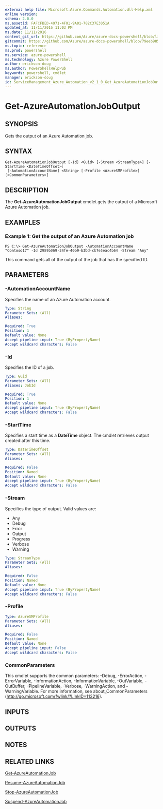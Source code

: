 ```yaml
---
external help file: Microsoft.Azure.Commands.Automation.dll-Help.xml
online version: 
schema: 2.0.0
ms.assetid: FAFCFBED-4071-4F01-9A01-782C37E3051A
updated_at: 11/11/2016 11:03 PM
ms.date: 11/11/2016
content_git_url: https://github.com/Azure/azure-docs-powershell/blob/live/azureps-cmdlets-docs/ServiceManagement/Azure.Automation/v2.1.0/Get-AzureAutomationJobOutput.md
gitcommit: https://github.com/Azure/azure-docs-powershell/blob/79eeb985ea480979357fb4695832a0c3d29a48bf/azureps-cmdlets-docs/ServiceManagement/Azure.Automation/v2.1.0/Get-AzureAutomationJobOutput.md
ms.topic: reference
ms.prod: powershell
ms.service: azure-powershell
ms.technology: Azure PowerShell
author: erickson-doug
ms.author: PowerShellHelpPub
keywords: powershell, cmdlet
manager: erickson-doug
id: ServiceManagement_Azure_Automation_v2_1_0_Get_AzureAutomationJobOutput_md
---
```


# Get-AzureAutomationJobOutput

## SYNOPSIS
Gets the output of an Azure Automation job.

## SYNTAX

```
Get-AzureAutomationJobOutput [-Id] <Guid> [-Stream <StreamType>] [-StartTime <DateTimeOffset>]
 [-AutomationAccountName] <String> [-Profile <AzureSMProfile>] [<CommonParameters>]
```

## DESCRIPTION
The **Get-AzureAutomationJobOutput** cmdlet gets the output of a Microsoft Azure Automation job.

## EXAMPLES

### Example 1: Get the output of an Azure Automation job
```
PS C:\> Get-AzureAutomationJobOutput -AutomationAccountName "Contoso17" -Id 2989b069-24fe-40b9-b3bd-cb7e5eac4b64 -Stream "Any"
```

This command gets all of the output of the job that has the specified ID.

## PARAMETERS

### -AutomationAccountName
Specifies the name of an Azure Automation account.

```yaml
Type: String
Parameter Sets: (All)
Aliases: 

Required: True
Position: 1
Default value: None
Accept pipeline input: True (ByPropertyName)
Accept wildcard characters: False
```

### -Id
Specifies the ID of a job.

```yaml
Type: Guid
Parameter Sets: (All)
Aliases: JobId

Required: True
Position: 1
Default value: None
Accept pipeline input: True (ByPropertyName)
Accept wildcard characters: False
```

### -StartTime
Specifies a start time as a **DateTime** object.
The cmdlet retrieves output created after this time.

```yaml
Type: DateTimeOffset
Parameter Sets: (All)
Aliases: 

Required: False
Position: Named
Default value: None
Accept pipeline input: True (ByPropertyName)
Accept wildcard characters: False
```

### -Stream
Specifies the type of output.
Valid values are: 

- Any
- Debug
- Error
- Output
- Progress
- Verbose
- Warning

```yaml
Type: StreamType
Parameter Sets: (All)
Aliases: 

Required: False
Position: Named
Default value: None
Accept pipeline input: True (ByPropertyName)
Accept wildcard characters: False
```

### -Profile

```yaml
Type: AzureSMProfile
Parameter Sets: (All)
Aliases: 

Required: False
Position: Named
Default value: None
Accept pipeline input: False
Accept wildcard characters: False
```

### CommonParameters
This cmdlet supports the common parameters: -Debug, -ErrorAction, -ErrorVariable, -InformationAction, -InformationVariable, -OutVariable, -OutBuffer, -PipelineVariable, -Verbose, -WarningAction, and -WarningVariable. For more information, see about_CommonParameters (http://go.microsoft.com/fwlink/?LinkID=113216).

## INPUTS

## OUTPUTS

## NOTES

## RELATED LINKS

[Get-AzureAutomationJob](xref:ServiceManagement/Azure.Automation/v2.1.0/Get-AzureAutomationJob.md)

[Resume-AzureAutomationJob](xref:ServiceManagement/Azure.Automation/v2.1.0/Resume-AzureAutomationJob.md)

[Stop-AzureAutomationJob](xref:ServiceManagement/Azure.Automation/v2.1.0/Stop-AzureAutomationJob.md)

[Suspend-AzureAutomationJob](xref:ServiceManagement/Azure.Automation/v2.1.0/Suspend-AzureAutomationJob.md)


